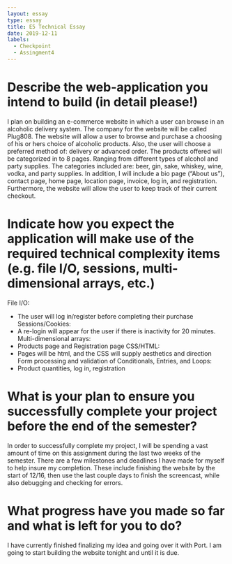 ```yaml
---
layout: essay
type: essay
title: E5 Technical Essay 
date: 2019-12-11
labels:
  - Checkpoint
  - Assingment4
---
```


# Describe the web-application you intend to build (in detail please!)
I plan on building an e-commerce website in which a user can browse in an alcoholic delivery system. The company for the website will be called Plug808. The website will allow a user to browse and purchase a choosing of his or hers choice of alcoholic products. Also, the user will choose a preferred method of: delivery or advanced order. The products offered will be categorized in to 8 pages. Ranging from different types of alcohol and party supplies. The categories included are: beer, gin, sake, whiskey, wine, vodka, and party supplies. In addition, I will include a bio page (“About us”), contact page, home page, location page, invoice, log in, and registration. Furthermore, the website will allow the user to keep track of their current checkout.

# Indicate how you expect the application will make use of the required technical complexity items (e.g. file I/O, sessions, multi-dimensional arrays, etc.)
File I/O:
-	The user will log in/register before completing their purchase
Sessions/Cookies:
-	A re-login will appear for the user if there is inactivity for 20 minutes.
Multi-dimensional arrays:
-	Products page and Registration page
CSS/HTML:
-	Pages will be html, and the CSS will supply aesthetics and direction
Form processing and validation of Conditionals, Entries, and Loops:
-	Product quantities, log in, registration 

# What is your plan to ensure you successfully complete your project before the end of the semester?
In order to successfully complete my project, I will be spending a vast amount of time on this assignment during the last two weeks of the semester. There are a few milestones and deadlines I have made for myself to help insure my completion. These include finishing the website by the start of 12/16, then use the last couple days to finish the screencast, while also debugging and checking for errors. 

# What progress have you made so far and what is left for you to do?
I have currently finished finalizing my idea and going over it with Port. I am going to start building the website tonight and until it is due. 

